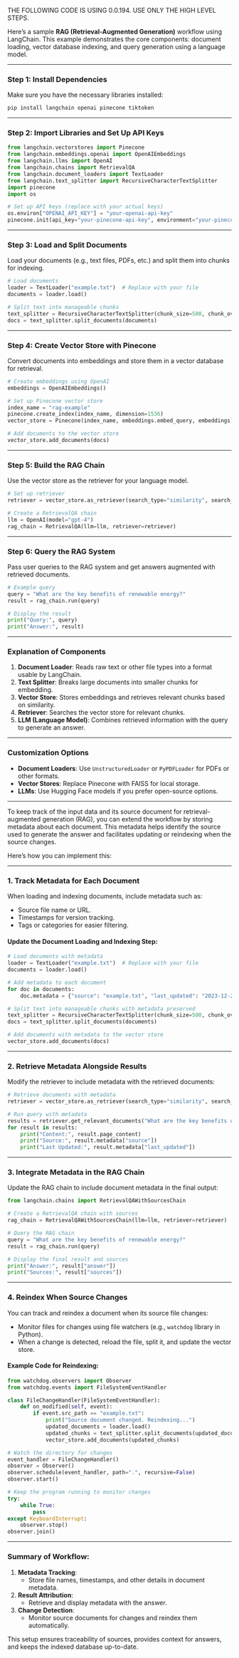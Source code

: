 THE FOLLOWING CODE IS USING 0.0.194. USE ONLY THE HIGH LEVEL STEPS.

Here’s a sample **RAG (Retrieval-Augmented Generation)** workflow using LangChain. This example demonstrates the core components: document loading, vector database indexing, and query generation using a language model.

---

### Step 1: Install Dependencies
Make sure you have the necessary libraries installed:
```bash
pip install langchain openai pinecone tiktoken
```

---

### Step 2: Import Libraries and Set Up API Keys
```python
from langchain.vectorstores import Pinecone
from langchain.embeddings.openai import OpenAIEmbeddings
from langchain.llms import OpenAI
from langchain.chains import RetrievalQA
from langchain.document_loaders import TextLoader
from langchain.text_splitter import RecursiveCharacterTextSplitter
import pinecone
import os

# Set up API keys (replace with your actual keys)
os.environ["OPENAI_API_KEY"] = "your-openai-api-key"
pinecone.init(api_key="your-pinecone-api-key", environment="your-pinecone-environment")
```

---

### Step 3: Load and Split Documents
Load your documents (e.g., text files, PDFs, etc.) and split them into chunks for indexing.

```python
# Load documents
loader = TextLoader("example.txt")  # Replace with your file
documents = loader.load()

# Split text into manageable chunks
text_splitter = RecursiveCharacterTextSplitter(chunk_size=500, chunk_overlap=50)
docs = text_splitter.split_documents(documents)
```

---

### Step 4: Create Vector Store with Pinecone
Convert documents into embeddings and store them in a vector database for retrieval.

```python
# Create embeddings using OpenAI
embeddings = OpenAIEmbeddings()

# Set up Pinecone vector store
index_name = "rag-example"
pinecone.create_index(index_name, dimension=1536)
vector_store = Pinecone(index_name, embeddings.embed_query, embeddings)

# Add documents to the vector store
vector_store.add_documents(docs)
```

---

### Step 5: Build the RAG Chain
Use the vector store as the retriever for your language model.

```python
# Set up retriever
retriever = vector_store.as_retriever(search_type="similarity", search_kwargs={"k": 3})

# Create a RetrievalQA chain
llm = OpenAI(model="gpt-4")
rag_chain = RetrievalQA(llm=llm, retriever=retriever)
```

---

### Step 6: Query the RAG System
Pass user queries to the RAG system and get answers augmented with retrieved documents.

```python
# Example query
query = "What are the key benefits of renewable energy?"
result = rag_chain.run(query)

# Display the result
print("Query:", query)
print("Answer:", result)
```

---

### Explanation of Components
1. **Document Loader**: Reads raw text or other file types into a format usable by LangChain.
2. **Text Splitter**: Breaks large documents into smaller chunks for embedding.
3. **Vector Store**: Stores embeddings and retrieves relevant chunks based on similarity.
4. **Retriever**: Searches the vector store for relevant chunks.
5. **LLM (Language Model)**: Combines retrieved information with the query to generate an answer.

---

### Customization Options
- **Document Loaders**: Use `UnstructuredLoader` or `PyPDFLoader` for PDFs or other formats.
- **Vector Stores**: Replace Pinecone with FAISS for local storage.
- **LLMs**: Use Hugging Face models if you prefer open-source options.

---

To keep track of the input data and its source document for retrieval-augmented generation (RAG), you can extend the workflow by storing metadata about each document. This metadata helps identify the source used to generate the answer and facilitates updating or reindexing when the source changes.

Here’s how you can implement this:

---

### 1. **Track Metadata for Each Document**

When loading and indexing documents, include metadata such as:
- Source file name or URL.
- Timestamps for version tracking.
- Tags or categories for easier filtering.

#### Update the Document Loading and Indexing Step:
```python
# Load documents with metadata
loader = TextLoader("example.txt")  # Replace with your file
documents = loader.load()

# Add metadata to each document
for doc in documents:
    doc.metadata = {"source": "example.txt", "last_updated": "2023-12-22"}

# Split text into manageable chunks with metadata preserved
text_splitter = RecursiveCharacterTextSplitter(chunk_size=500, chunk_overlap=50)
docs = text_splitter.split_documents(documents)

# Add documents with metadata to the vector store
vector_store.add_documents(docs)
```

---

### 2. **Retrieve Metadata Alongside Results**

Modify the retriever to include metadata with the retrieved documents:
```python
# Retrieve documents with metadata
retriever = vector_store.as_retriever(search_type="similarity", search_kwargs={"k": 3})

# Run query with metadata
results = retriever.get_relevant_documents("What are the key benefits of renewable energy?")
for result in results:
    print("Content:", result.page_content)
    print("Source:", result.metadata["source"])
    print("Last Updated:", result.metadata["last_updated"])
```

---

### 3. **Integrate Metadata in the RAG Chain**

Update the RAG chain to include document metadata in the final output:
```python
from langchain.chains import RetrievalQAWithSourcesChain

# Create a RetrievalQA chain with sources
rag_chain = RetrievalQAWithSourcesChain(llm=llm, retriever=retriever)

# Query the RAG chain
query = "What are the key benefits of renewable energy?"
result = rag_chain.run(query)

# Display the final result and sources
print("Answer:", result["answer"])
print("Sources:", result["sources"])
```

---

### 4. **Reindex When Source Changes**

You can track and reindex a document when its source file changes:
- Monitor files for changes using file watchers (e.g., `watchdog` library in Python).
- When a change is detected, reload the file, split it, and update the vector store.

#### Example Code for Reindexing:
```python
from watchdog.observers import Observer
from watchdog.events import FileSystemEventHandler

class FileChangeHandler(FileSystemEventHandler):
    def on_modified(self, event):
        if event.src_path == "example.txt":
            print("Source document changed. Reindexing...")
            updated_documents = loader.load()
            updated_chunks = text_splitter.split_documents(updated_documents)
            vector_store.add_documents(updated_chunks)

# Watch the directory for changes
event_handler = FileChangeHandler()
observer = Observer()
observer.schedule(event_handler, path=".", recursive=False)
observer.start()

# Keep the program running to monitor changes
try:
    while True:
        pass
except KeyboardInterrupt:
    observer.stop()
observer.join()
```

---

### Summary of Workflow:
1. **Metadata Tracking**:
   - Store file names, timestamps, and other details in document metadata.
2. **Result Attribution**:
   - Retrieve and display metadata with the answer.
3. **Change Detection**:
   - Monitor source documents for changes and reindex them automatically.

This setup ensures traceability of sources, provides context for answers, and keeps the indexed database up-to-date.
